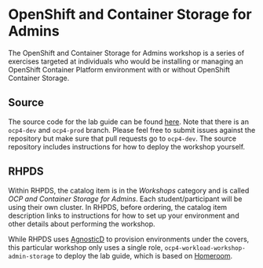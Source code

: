 # OpenShift and Container Storage for Admins

The OpenShift and Container Storage for Admins workshop is a series of
exercises targeted at individuals who would be installing or managing an
OpenShift Container Platform environment with or without OpenShift Container
Storage.

## Source

The source code for the lab guide can be found
[here](https://github.com/openshift/openshift-cns-testdrive/tree/ocp4-prod).
Note that there is an `ocp4-dev` and `ocp4-prod` branch. Please feel free to
submit issues against the repository but make sure that pull requests go to
`ocp4-dev`. The source repository includes instructions for how to deploy the
workshop yourself.

## RHPDS

Within RHPDS, the catalog item is in the _Workshops_ category and is called
_OCP and Container Storage for Admins_. Each student/participant will be
using their own cluster. In RHPDS, before ordering, the catalog item
description links to instructions for how to set up your environment and
other details about performing the workshop.

While RHPDS uses [AgnosticD](https://github.com/redhat-cop/agnosticd) to
provision environments under the covers, this particular workshop only uses a
single role, `ocp4-workload-workshop-admin-storage` to deploy the lab guide,
which is based on [Homeroom](https://github.com/openshift-homeroom).